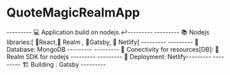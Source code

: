 # QuoteMagicRealmApp
--------- 💻 Application build on nodejs.↩---------
--------- 📚 Nodejs libraries:[ 📗React,📙 Realm , 📘Gatsby, 📔 Netlify] ---------
--------- 🏪 Database: MongoDB ---------
--------- 🔌 Conectivity for resources[DB]: 📙 Realm SDK for nodejs ---------
--------- 🔼 Deployment: Netlify---------
--------- 🏗 Building : Gatsby ---------
